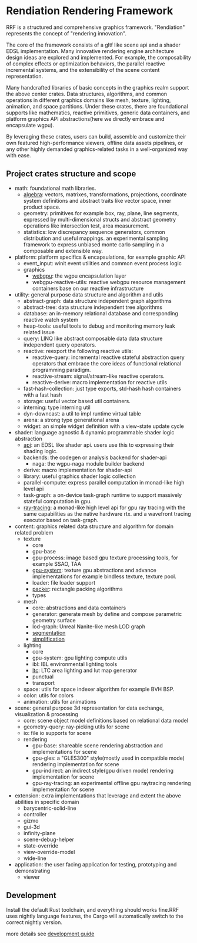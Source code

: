 # Rendiation Rendering Framework

RRF is a structured and comprehensive graphics framework. "Rendiation" represents the concept of "rendering innovation".

The core of the framework consists of a gltf like scene api and a shader EDSL implementation. Many innovative rendering engine architecture design ideas are explored and implemented. For example, the composability of complex effects or optimization behaviors, the parallel reactive incremental systems, and the extensibility of the scene content representation.

Many handcrafted libraries of basic concepts in the graphics realm support the above center crates. Data structures, algorithms, and common operations in different graphics domains like mesh, texture, lighting, animation, and space partitions. Under these crates, there are foundational supports like mathematics, reactive primitives, generic data containers, and platform graphics API abstractions(here we directly embrace and encapsulate wgpu).

By leveraging these crates, users can build, assemble and customize their own featured high-performance viewers, offline data assets pipelines, or any other highly demanded graphics-related tasks in a well-organized way with ease.

## Project crates structure and scope

- math: foundational math libraries.
  - [algebra](./math/algebra/README.md): vectors, matrixes, transformations, projections, coordinate system definitions and abstract traits like vector space, inner product space.
  - geometry: primitives for example box, ray, plane, line segments, expressed by multi-dimensional structs and abstract geometry operations like intersection test, area measurement.
  - statistics: low discrepancy sequence generators, common distribution and useful mappings. an experimental sampling framework to express unbiased monte carlo sampling in a composable and extensible way.
- platform: platform specifics & encapsulations, for example graphic API
  - event_input: winit event utilities and common event process logic
  - graphics
    - [webgpu](./platform/graphics/webgpu/README.md): the wgpu encapsulation layer
    - webgpu-reactive-utils: reactive webgpu resource management containers base on our reactive infrastructure
- utility: general purpose data structure and algorithm and utils
  - abstract-graph: data structure independent graph algorithms
  - abstract-tree: data structure independent tree algorithms
  - database: an in-memory relational database and corresponding reactive watch system
  - heap-tools: useful tools to debug and monitoring memory leak related issue
  - query: LINQ like abstract composable data data structure independent query operators.
  - reactive: reexport the following reactive utils:
    - reactive-query: incremental reactive stateful abstraction query operators that embrace the core ideas of functional relational programming paradigm.
    - reactive-stream: signal/stream-like reactive operators.
    - reactive-derive: macro implementation for reactive utils
  - fast-hash-collection: just type exports, std-hash hash containers with a fast hash
  - storage: useful vector based util containers.
  - interning: type interning util
  - dyn-downcast: a util to impl runtime virtual table
  - arena: a strong type generational arena
  - widget: an simple widget definition with a view-state update cycle
- shader: language agnostic & dynamic programmable shader logic abstraction
  - [api](./shader/api/README.md): an EDSL like shader api. users use this to expressing their shading logic.
  - backends: the codegen or analysis backend for shader-api
    - naga: the wgpu-naga module builder backend
  - derive: macro implementation for shader-api
  - library: useful graphics shader logic collection
  - parallel-compute: express parallel computation in monad-like high level api
  - task-graph: a on-device task-graph runtime to support massively stateful computation in gpu.
  - [ray-tracing](./shader/ray-tracing/README.md): a monad-like high level api for gpu ray tracing with the same capabilities as the native hardware rtx. and a wavefront tracing executor based on task-graph.
- content: graphics related data structure and algorithm for domain related problem
  - texture
    - core
    - gpu-base
    - gpu-process: image based gpu texture processing tools, for example SSAO, TAA
    - [gpu-system](./content/texture/gpu-system/README.md): texture gpu abstractions and advance implementations for example bindless texture, texture pool.
    - loader: file loader support
    - [packer](./content/texture/packer/README.md): rectangle packing algorithms
    - types
  - mesh
    - core: abstractions and data containers
    - generator: generate mesh by define and compose parametric geometry surface
    - lod-graph: Unreal Nanite-like mesh LOD graph
    - [segmentation](./content/mesh/segmentation/README.md)
    - [simplification](./content/mesh/simplification/README.md)
  - lighting
    - core
    - gpu-system: gpu lighting compute utils
    - ibl: IBL environmental lighting tools
    - [ltc](./content/lighting/ltc/README.md): LTC area lighting and lut map generator
    - punctual
    - transport
  - space: utils for space indexer algorithm for example BVH BSP.
  - color: utils for colors
  - animation: utils for animations
- scene: general purpose 3d representation for data exchange, visualization & processing
  - core: scene object model definitions based on relational data model
  - geometry-query: ray-picking utils for scene
  - io: file io supports for scene
  - rendering
    - gpu-base: shareable scene rendering abstraction and implementations for scene
    - gpu-gles: a "GLES300" style(mostly used in compatible mode) rendering implementation for scene
    - gpu-indirect: an indirect style(gpu driven mode) rendering implementation for scene
    - gpu-ray-tracing: an experimental offline gpu raytracing rendering implementation for scene
- extension: extra implementations that leverage and extent the above abilities in specific domain
  - barycentric-solid-line
  - controller
  - gizmo
  - gui-3d
  - infinity-plane
  - scene-debug-helper
  - state-override
  - view-override-model
  - wide-line
- application: the user facing application for testing, prototyping and demonstrating
  - viewer

## Development

Install the default Rust toolchain, and everything should works fine.RRF uses nightly language features, the Cargo will automatically switch to the correct nightly version.

more details see [development guide](./development-guide.md)
